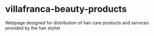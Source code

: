 # villafranca-beauty-products
Webpage designed for distribution of hair care products and services provided by the hair stylist
